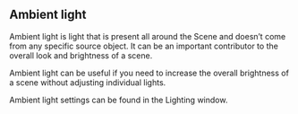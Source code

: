 ## Ambient light
Ambient light is light that is present all around the Scene and doesn’t come from any specific source object. It can be an important contributor to the overall look and brightness of a scene.

Ambient light can  be useful if you need to increase the overall brightness of a scene without adjusting individual lights.

Ambient light settings can be found in the Lighting window.

